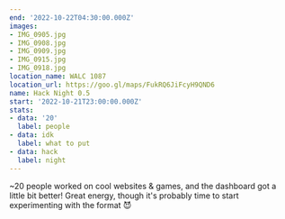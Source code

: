 ```yaml
---
end: '2022-10-22T04:30:00.000Z'
images:
- IMG_0905.jpg
- IMG_0908.jpg
- IMG_0909.jpg
- IMG_0915.jpg
- IMG_0918.jpg
location_name: WALC 1087
location_url: https://goo.gl/maps/FukRQ6JiFcyH9QND6
name: Hack Night 0.5
start: '2022-10-21T23:00:00.000Z'
stats:
- data: '20'
  label: people
- data: idk
  label: what to put
- data: hack
  label: night
---
```


~20 people worked on cool websites & games, and the dashboard got a little bit better! Great energy, though it's probably time to start experimenting with the format 😈